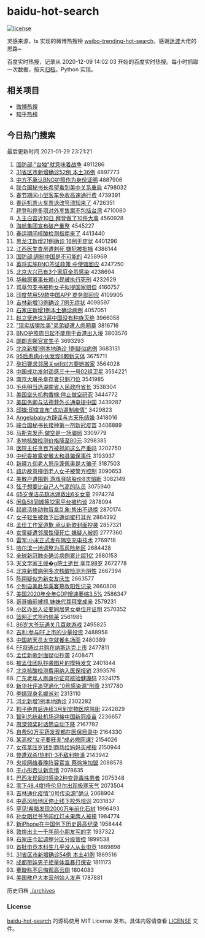 # baidu-hot-search

[![license](https://img.shields.io/github/license/Arrackisarookie/baidu-hot-search)](https://github.com/Arrackisarookie/baidu-hot-search/blob/master/LICENSE)

灵感来源，ts 实现的微博热搜榜 [weibo-trending-hot-search](https://github.com/justjavac/weibo-trending-hot-search)，感谢[迷渡](https://github.com/justjavac)大佬的思路~

百度实时热搜，记录从 2020-12-09 14:02:03 开始的百度实时热搜。每小时抓取一次数据，按天[归档](./archives)。Python 实现。

## 相关项目
+ [微博热搜](https://github.com/Arrackisarookie/weibo-hot-search)
+ [知乎热榜](https://github.com/Arrackisarookie/zhihu-top-search)

## 今日热门搜索

<!-- Rank Begin -->

最后更新时间 2021-01-29 23:21:21

1. [国防部:"台独"就意味着战争](http://www.baidu.com/baidu?cl=3&tn=SE_baiduhomet8_jmjb7mjw&rsv_dl=fyb_top&fr=top1000&wd=%B9%FA%B7%C0%B2%BF%3A%22%CC%A8%B6%C0%22%BE%CD%D2%E2%CE%B6%D7%C5%D5%BD%D5%F9) 4911286
1. [31省区市新增确诊52例 本土36例](http://www.baidu.com/baidu?cl=3&tn=SE_baiduhomet8_jmjb7mjw&rsv_dl=fyb_top&fr=top1000&wd=31%CA%A1%C7%F8%CA%D0%D0%C2%D4%F6%C8%B7%D5%EF52%C0%FD%20%B1%BE%CD%C136%C0%FD) 4897773
1. [中方不承认BNO护照作为身份证明](http://www.baidu.com/baidu?cl=3&tn=SE_baiduhomet8_jmjb7mjw&rsv_dl=fyb_top&fr=top1000&wd=%D6%D0%B7%BD%B2%BB%B3%D0%C8%CFBNO%BB%A4%D5%D5%D7%F7%CE%AA%C9%ED%B7%DD%D6%A4%C3%F7) 4887906
1. [联合国秘书长希望看到美中关系重启](http://www.baidu.com/baidu?cl=3&tn=SE_baiduhomet8_jmjb7mjw&rsv_dl=fyb_top&fr=top1000&wd=%C1%AA%BA%CF%B9%FA%C3%D8%CA%E9%B3%A4%CF%A3%CD%FB%BF%B4%B5%BD%C3%C0%D6%D0%B9%D8%CF%B5%D6%D8%C6%F4) 4798032
1. [春节期间小型客车免收高速通行费](http://www.baidu.com/baidu?cl=3&tn=SE_baiduhomet8_jmjb7mjw&rsv_dl=fyb_top&fr=top1000&wd=%B4%BA%BD%DA%C6%DA%BC%E4%D0%A1%D0%CD%BF%CD%B3%B5%C3%E2%CA%D5%B8%DF%CB%D9%CD%A8%D0%D0%B7%D1) 4739391
1. [春运机票火车票退改签须知来了](http://www.baidu.com/baidu?cl=3&tn=SE_baiduhomet8_jmjb7mjw&rsv_dl=fyb_top&fr=top1000&wd=%B4%BA%D4%CB%BB%FA%C6%B1%BB%F0%B3%B5%C6%B1%CD%CB%B8%C4%C7%A9%D0%EB%D6%AA%C0%B4%C1%CB) 4726351
1. [拜登叫停多项对外军售案不包括台湾](http://www.baidu.com/baidu?cl=3&tn=SE_baiduhomet8_jmjb7mjw&rsv_dl=fyb_top&fr=top1000&wd=%B0%DD%B5%C7%BD%D0%CD%A3%B6%E0%CF%EE%B6%D4%CD%E2%BE%FC%CA%DB%B0%B8%B2%BB%B0%FC%C0%A8%CC%A8%CD%E5) 4710080
1. [入主白宫近10日 拜登做了10件大事](http://www.baidu.com/baidu?cl=3&tn=SE_baiduhomet8_jmjb7mjw&rsv_dl=fyb_top&fr=top1000&wd=%C8%EB%D6%F7%B0%D7%B9%AC%BD%FC10%C8%D5%20%B0%DD%B5%C7%D7%F6%C1%CB10%BC%FE%B4%F3%CA%C2) 4560928
1. [海航集团宣布破产重整](http://www.baidu.com/baidu?cl=3&tn=SE_baiduhomet8_jmjb7mjw&rsv_dl=fyb_top&fr=top1000&wd=%BA%A3%BA%BD%BC%AF%CD%C5%D0%FB%B2%BC%C6%C6%B2%FA%D6%D8%D5%FB) 4545227
1. [春运期间核酸检测指南来了](http://www.baidu.com/baidu?cl=3&tn=SE_baiduhomet8_jmjb7mjw&rsv_dl=fyb_top&fr=top1000&wd=%B4%BA%D4%CB%C6%DA%BC%E4%BA%CB%CB%E1%BC%EC%B2%E2%D6%B8%C4%CF%C0%B4%C1%CB) 4413440
1. [黑龙江新增21例确诊 16例无症状](http://www.baidu.com/baidu?cl=3&tn=SE_baiduhomet8_jmjb7mjw&rsv_dl=fyb_top&fr=top1000&wd=%BA%DA%C1%FA%BD%AD%D0%C2%D4%F621%C0%FD%C8%B7%D5%EF%2016%C0%FD%CE%DE%D6%A2%D7%B4) 4401296
1. [江西医生查房遭刺死 嫌犯被批捕](http://www.baidu.com/baidu?cl=3&tn=SE_baiduhomet8_jmjb7mjw&rsv_dl=fyb_top&fr=top1000&wd=%BD%AD%CE%F7%D2%BD%C9%FA%B2%E9%B7%BF%D4%E2%B4%CC%CB%C0%20%CF%D3%B7%B8%B1%BB%C5%FA%B2%B6) 4386144
1. [国防部:遏制中国是不可能的](http://www.baidu.com/baidu?cl=3&tn=SE_baiduhomet8_jmjb7mjw&rsv_dl=fyb_top&fr=top1000&wd=%B9%FA%B7%C0%B2%BF%3A%B6%F4%D6%C6%D6%D0%B9%FA%CA%C7%B2%BB%BF%C9%C4%DC%B5%C4) 4258969
1. [英将实施BNO签证政策 中使馆回应](http://www.baidu.com/baidu?cl=3&tn=SE_baiduhomet8_jmjb7mjw&rsv_dl=fyb_top&fr=top1000&wd=%D3%A2%BD%AB%CA%B5%CA%A9BNO%C7%A9%D6%A4%D5%FE%B2%DF%20%D6%D0%CA%B9%B9%DD%BB%D8%D3%A6) 4247250
1. [北京大兴已有3个家庭全员感染](http://www.baidu.com/baidu?cl=3&tn=SE_baiduhomet8_jmjb7mjw&rsv_dl=fyb_top&fr=top1000&wd=%B1%B1%BE%A9%B4%F3%D0%CB%D2%D1%D3%D03%B8%F6%BC%D2%CD%A5%C8%AB%D4%B1%B8%D0%C8%BE) 4238694
1. [华融原董事长赖小民被执行死刑](http://www.baidu.com/baidu?cl=3&tn=SE_baiduhomet8_jmjb7mjw&rsv_dl=fyb_top&fr=top1000&wd=%BB%AA%C8%DA%D4%AD%B6%AD%CA%C2%B3%A4%C0%B5%D0%A1%C3%F1%B1%BB%D6%B4%D0%D0%CB%C0%D0%CC) 4232629
1. [骂草包支书被拘女子拟提国家赔偿](http://www.baidu.com/baidu?cl=3&tn=SE_baiduhomet8_jmjb7mjw&rsv_dl=fyb_top&fr=top1000&wd=%C2%EE%B2%DD%B0%FC%D6%A7%CA%E9%B1%BB%BE%D0%C5%AE%D7%D3%C4%E2%CC%E1%B9%FA%BC%D2%C5%E2%B3%A5) 4160757
1. [印度禁用59款中国APP 商务部回应](http://www.baidu.com/baidu?cl=3&tn=SE_baiduhomet8_jmjb7mjw&rsv_dl=fyb_top&fr=top1000&wd=%D3%A1%B6%C8%BD%FB%D3%C359%BF%EE%D6%D0%B9%FAAPP%20%C9%CC%CE%F1%B2%BF%BB%D8%D3%A6) 4109905
1. [吉林新增13例确诊 7例无症状](http://www.baidu.com/baidu?cl=3&tn=SE_baiduhomet8_jmjb7mjw&rsv_dl=fyb_top&fr=top1000&wd=%BC%AA%C1%D6%D0%C2%D4%F613%C0%FD%C8%B7%D5%EF%207%C0%FD%CE%DE%D6%A2%D7%B4) 4098597
1. [石家庄新增1例本土确诊病例](http://www.baidu.com/baidu?cl=3&tn=SE_baiduhomet8_jmjb7mjw&rsv_dl=fyb_top&fr=top1000&wd=%CA%AF%BC%D2%D7%AF%D0%C2%D4%F61%C0%FD%B1%BE%CD%C1%C8%B7%D5%EF%B2%A1%C0%FD) 4057051
1. [赵立坚连说3遍中国没有种族灭绝](http://www.baidu.com/baidu?cl=3&tn=SE_baiduhomet8_jmjb7mjw&rsv_dl=fyb_top&fr=top1000&wd=%D5%D4%C1%A2%BC%E1%C1%AC%CB%B53%B1%E9%D6%D0%B9%FA%C3%BB%D3%D0%D6%D6%D7%E5%C3%F0%BE%F8) 3966058
1. ["现实版樊胜美"弟弟疑遭人肉网暴](http://www.baidu.com/baidu?cl=3&tn=SE_baiduhomet8_jmjb7mjw&rsv_dl=fyb_top&fr=top1000&wd=%22%CF%D6%CA%B5%B0%E6%B7%AE%CA%A4%C3%C0%22%B5%DC%B5%DC%D2%C9%D4%E2%C8%CB%C8%E2%CD%F8%B1%A9) 3816716
1. [BNO护照周日起不能用于香港出入境](http://www.baidu.com/baidu?cl=3&tn=SE_baiduhomet8_jmjb7mjw&rsv_dl=fyb_top&fr=top1000&wd=BNO%BB%A4%D5%D5%D6%DC%C8%D5%C6%F0%B2%BB%C4%DC%D3%C3%D3%DA%CF%E3%B8%DB%B3%F6%C8%EB%BE%B3) 3803576
1. [朗朗吉娜官宣生子](http://www.baidu.com/baidu?cl=3&tn=SE_baiduhomet8_jmjb7mjw&rsv_dl=fyb_top&fr=top1000&wd=%C0%CA%C0%CA%BC%AA%C4%C8%B9%D9%D0%FB%C9%FA%D7%D3) 3693293
1. [北京新增1例本地确诊 1例疑似病例](http://www.baidu.com/baidu?cl=3&tn=SE_baiduhomet8_jmjb7mjw&rsv_dl=fyb_top&fr=top1000&wd=%B1%B1%BE%A9%D0%C2%D4%F61%C0%FD%B1%BE%B5%D8%C8%B7%D5%EF%201%C0%FD%D2%C9%CB%C6%B2%A1%C0%FD) 3683131
1. [95后患病小伙发现6颗新天体](http://www.baidu.com/baidu?cl=3&tn=SE_baiduhomet8_jmjb7mjw&rsv_dl=fyb_top&fr=top1000&wd=95%BA%F3%BB%BC%B2%A1%D0%A1%BB%EF%B7%A2%CF%D66%BF%C5%D0%C2%CC%EC%CC%E5) 3675711
1. [孕妇要求邻居关wifi对方要她搬家](http://www.baidu.com/baidu?cl=3&tn=SE_baiduhomet8_jmjb7mjw&rsv_dl=fyb_top&fr=top1000&wd=%D4%D0%B8%BE%D2%AA%C7%F3%C1%DA%BE%D3%B9%D8wifi%B6%D4%B7%BD%D2%AA%CB%FD%B0%E1%BC%D2) 3564028
1. [中国成功发射遥感三十一号02组卫星](http://www.baidu.com/baidu?cl=3&tn=SE_baiduhomet8_jmjb7mjw&rsv_dl=fyb_top&fr=top1000&wd=%D6%D0%B9%FA%B3%C9%B9%A6%B7%A2%C9%E4%D2%A3%B8%D0%C8%FD%CA%AE%D2%BB%BA%C502%D7%E9%CE%C0%D0%C7) 3554221
1. [南京大屠杀幸存者只剩71位](http://www.baidu.com/baidu?cl=3&tn=SE_baiduhomet8_jmjb7mjw&rsv_dl=fyb_top&fr=top1000&wd=%C4%CF%BE%A9%B4%F3%CD%C0%C9%B1%D0%D2%B4%E6%D5%DF%D6%BB%CA%A371%CE%BB) 3541985
1. [毛伟明当选湖南省人民政府省长](http://www.baidu.com/baidu?cl=3&tn=SE_baiduhomet8_jmjb7mjw&rsv_dl=fyb_top&fr=top1000&wd=%C3%AB%CE%B0%C3%F7%B5%B1%D1%A1%BA%FE%C4%CF%CA%A1%C8%CB%C3%F1%D5%FE%B8%AE%CA%A1%B3%A4) 3538304
1. [美国空头机构香橼:停止做空研究](http://www.baidu.com/baidu?cl=3&tn=SE_baiduhomet8_jmjb7mjw&rsv_dl=fyb_top&fr=top1000&wd=%C3%C0%B9%FA%BF%D5%CD%B7%BB%FA%B9%B9%CF%E3%E9%DA%3A%CD%A3%D6%B9%D7%F6%BF%D5%D1%D0%BE%BF) 3444772
1. [美国务卿与法德菲外长通电提中国](http://www.baidu.com/baidu?cl=3&tn=SE_baiduhomet8_jmjb7mjw&rsv_dl=fyb_top&fr=top1000&wd=%C3%C0%B9%FA%CE%F1%C7%E4%D3%EB%B7%A8%B5%C2%B7%C6%CD%E2%B3%A4%CD%A8%B5%E7%CC%E1%D6%D0%B9%FA) 3439287
1. [印媒:印度宣布"成功遏制疫情"](http://www.baidu.com/baidu?cl=3&tn=SE_baiduhomet8_jmjb7mjw&rsv_dl=fyb_top&fr=top1000&wd=%D3%A1%C3%BD%3A%D3%A1%B6%C8%D0%FB%B2%BC%22%B3%C9%B9%A6%B6%F4%D6%C6%D2%DF%C7%E9%22) 3429823
1. [Angelababy方辟谣与古天乐结婚](http://www.baidu.com/baidu?cl=3&tn=SE_baiduhomet8_jmjb7mjw&rsv_dl=fyb_top&fr=top1000&wd=Angelababy%B7%BD%B1%D9%D2%A5%D3%EB%B9%C5%CC%EC%C0%D6%BD%E1%BB%E9) 3418016
1. [联合国秘书长接种第一剂新冠疫苗](http://www.baidu.com/baidu?cl=3&tn=SE_baiduhomet8_jmjb7mjw&rsv_dl=fyb_top&fr=top1000&wd=%C1%AA%BA%CF%B9%FA%C3%D8%CA%E9%B3%A4%BD%D3%D6%D6%B5%DA%D2%BB%BC%C1%D0%C2%B9%DA%D2%DF%C3%E7) 3406889
1. [马斯克发声:做空是一场骗局](http://www.baidu.com/baidu?cl=3&tn=SE_baiduhomet8_jmjb7mjw&rsv_dl=fyb_top&fr=top1000&wd=%C2%ED%CB%B9%BF%CB%B7%A2%C9%F9%3A%D7%F6%BF%D5%CA%C7%D2%BB%B3%A1%C6%AD%BE%D6) 3309779
1. [多地核酸检测价格降至80元](http://www.baidu.com/baidu?cl=3&tn=SE_baiduhomet8_jmjb7mjw&rsv_dl=fyb_top&fr=top1000&wd=%B6%E0%B5%D8%BA%CB%CB%E1%BC%EC%B2%E2%BC%DB%B8%F1%BD%B5%D6%C180%D4%AA) 3298385
1. [医院主任贪百万被抓问这么严重吗](http://www.baidu.com/baidu?cl=3&tn=SE_baiduhomet8_jmjb7mjw&rsv_dl=fyb_top&fr=top1000&wd=%D2%BD%D4%BA%D6%F7%C8%CE%CC%B0%B0%D9%CD%F2%B1%BB%D7%A5%CE%CA%D5%E2%C3%B4%D1%CF%D6%D8%C2%F0) 3202750
1. [中纪委披露安徽太和县骗保事件](http://www.baidu.com/baidu?cl=3&tn=SE_baiduhomet8_jmjb7mjw&rsv_dl=fyb_top&fr=top1000&wd=%D6%D0%BC%CD%CE%AF%C5%FB%C2%B6%B0%B2%BB%D5%CC%AB%BA%CD%CF%D8%C6%AD%B1%A3%CA%C2%BC%FE) 3193937
1. [新疆九旬老人怒斥蓬佩奥是大骗子](http://www.baidu.com/baidu?cl=3&tn=SE_baiduhomet8_jmjb7mjw&rsv_dl=fyb_top&fr=top1000&wd=%D0%C2%BD%AE%BE%C5%D1%AE%C0%CF%C8%CB%C5%AD%B3%E2%C5%EE%C5%E5%B0%C2%CA%C7%B4%F3%C6%AD%D7%D3) 3187503
1. [路边故意撞倒老人女子被警方控制](http://www.baidu.com/baidu?cl=3&tn=SE_baiduhomet8_jmjb7mjw&rsv_dl=fyb_top&fr=top1000&wd=%C2%B7%B1%DF%B9%CA%D2%E2%D7%B2%B5%B9%C0%CF%C8%CB%C5%AE%D7%D3%B1%BB%BE%AF%B7%BD%BF%D8%D6%C6) 3090653
1. [美散户遭围剿 游戏驿站股价8次熔断](http://www.baidu.com/baidu?cl=3&tn=SE_baiduhomet8_jmjb7mjw&rsv_dl=fyb_top&fr=top1000&wd=%C3%C0%C9%A2%BB%A7%D4%E2%CE%A7%BD%CB%20%D3%CE%CF%B7%E6%E4%D5%BE%B9%C9%BC%DB8%B4%CE%C8%DB%B6%CF) 3082149
1. [弦子想要比自己人气高的队员](http://www.baidu.com/baidu?cl=3&tn=SE_baiduhomet8_jmjb7mjw&rsv_dl=fyb_top&fr=top1000&wd=%CF%D2%D7%D3%CF%EB%D2%AA%B1%C8%D7%D4%BC%BA%C8%CB%C6%F8%B8%DF%B5%C4%B6%D3%D4%B1) 3075940
1. [65岁保洁员跳冰湖救出6岁女童](http://www.baidu.com/baidu?cl=3&tn=SE_baiduhomet8_jmjb7mjw&rsv_dl=fyb_top&fr=top1000&wd=65%CB%EA%B1%A3%BD%E0%D4%B1%CC%F8%B1%F9%BA%FE%BE%C8%B3%F66%CB%EA%C5%AE%CD%AF) 2974274
1. [闲鱼58同城等12家平台被约谈](http://www.baidu.com/baidu?cl=3&tn=SE_baiduhomet8_jmjb7mjw&rsv_dl=fyb_top&fr=top1000&wd=%CF%D0%D3%E358%CD%AC%B3%C7%B5%C812%BC%D2%C6%BD%CC%A8%B1%BB%D4%BC%CC%B8) 2878094
1. [起底活体动物盲盒乱象:售出不退换](http://www.baidu.com/baidu?cl=3&tn=SE_baiduhomet8_jmjb7mjw&rsv_dl=fyb_top&fr=top1000&wd=%C6%F0%B5%D7%BB%EE%CC%E5%B6%AF%CE%EF%C3%A4%BA%D0%C2%D2%CF%F3%3A%CA%DB%B3%F6%B2%BB%CD%CB%BB%BB) 2870174
1. [女子轻生被救下后遭闺蜜打耳光](http://www.baidu.com/baidu?cl=3&tn=SE_baiduhomet8_jmjb7mjw&rsv_dl=fyb_top&fr=top1000&wd=%C5%AE%D7%D3%C7%E1%C9%FA%B1%BB%BE%C8%CF%C2%BA%F3%D4%E2%B9%EB%C3%DB%B4%F2%B6%FA%B9%E2) 2864392
1. [孟佳工作室道歉 承认新歌封面抄袭](http://www.baidu.com/baidu?cl=3&tn=SE_baiduhomet8_jmjb7mjw&rsv_dl=fyb_top&fr=top1000&wd=%C3%CF%BC%D1%B9%A4%D7%F7%CA%D2%B5%C0%C7%B8%20%B3%D0%C8%CF%D0%C2%B8%E8%B7%E2%C3%E6%B3%AD%CF%AE) 2857321
1. [女童疑遭邻居性侵死亡 嫌疑人被抓](http://www.baidu.com/baidu?cl=3&tn=SE_baiduhomet8_jmjb7mjw&rsv_dl=fyb_top&fr=top1000&wd=%C5%AE%CD%AF%D2%C9%D4%E2%C1%DA%BE%D3%D0%D4%C7%D6%CB%C0%CD%F6%20%CF%D3%D2%C9%C8%CB%B1%BB%D7%A5) 2777360
1. [雷军:小米正式发布隔空充电技术](http://www.baidu.com/baidu?cl=3&tn=SE_baiduhomet8_jmjb7mjw&rsv_dl=fyb_top&fr=top1000&wd=%C0%D7%BE%FC%3A%D0%A1%C3%D7%D5%FD%CA%BD%B7%A2%B2%BC%B8%F4%BF%D5%B3%E4%B5%E7%BC%BC%CA%F5) 2769718
1. [哈尔滨一地调整为高风险地区](http://www.baidu.com/baidu?cl=3&tn=SE_baiduhomet8_jmjb7mjw&rsv_dl=fyb_top&fr=top1000&wd=%B9%FE%B6%FB%B1%F5%D2%BB%B5%D8%B5%F7%D5%FB%CE%AA%B8%DF%B7%E7%CF%D5%B5%D8%C7%F8) 2684428
1. [全球新冠肺炎确诊病例累计超1亿](http://www.baidu.com/baidu?cl=3&tn=SE_baiduhomet8_jmjb7mjw&rsv_dl=fyb_top&fr=top1000&wd=%C8%AB%C7%F2%D0%C2%B9%DA%B7%CE%D1%D7%C8%B7%D5%EF%B2%A1%C0%FD%C0%DB%BC%C6%B3%AC1%D2%DA) 2680153
1. [天文学家王绶�g院士逝世 享年98岁](http://www.baidu.com/baidu?cl=3&tn=SE_baiduhomet8_jmjb7mjw&rsv_dl=fyb_top&fr=top1000&wd=%CC%EC%CE%C4%D1%A7%BC%D2%CD%F5%E7%B7%ACg%D4%BA%CA%BF%CA%C5%CA%C0%20%CF%ED%C4%EA98%CB%EA) 2672778
1. [北京新增病例多次核酸检测为阴性](http://www.baidu.com/baidu?cl=3&tn=SE_baiduhomet8_jmjb7mjw&rsv_dl=fyb_top&fr=top1000&wd=%B1%B1%BE%A9%D0%C2%D4%F6%B2%A1%C0%FD%B6%E0%B4%CE%BA%CB%CB%E1%BC%EC%B2%E2%CE%AA%D2%F5%D0%D4) 2667394
1. [陈翔疑似为新女友庆生](http://www.baidu.com/baidu?cl=3&tn=SE_baiduhomet8_jmjb7mjw&rsv_dl=fyb_top&fr=top1000&wd=%B3%C2%CF%E8%D2%C9%CB%C6%CE%AA%D0%C2%C5%AE%D3%D1%C7%EC%C9%FA) 2663577
1. [个别自美赴华乘客篡改阳性记录](http://www.baidu.com/baidu?cl=3&tn=SE_baiduhomet8_jmjb7mjw&rsv_dl=fyb_top&fr=top1000&wd=%B8%F6%B1%F0%D7%D4%C3%C0%B8%B0%BB%AA%B3%CB%BF%CD%B4%DB%B8%C4%D1%F4%D0%D4%BC%C7%C2%BC) 2660808
1. [美国2020年全年GDP增速萎缩3.5%](http://www.baidu.com/baidu?cl=3&tn=SE_baiduhomet8_jmjb7mjw&rsv_dl=fyb_top&fr=top1000&wd=%C3%C0%B9%FA2020%C4%EA%C8%AB%C4%EAGDP%D4%F6%CB%D9%CE%AE%CB%F53.5%25) 2586347
1. [哥哥婚前被抓 妹妹代其拜堂成亲](http://www.baidu.com/baidu?cl=3&tn=SE_baiduhomet8_jmjb7mjw&rsv_dl=fyb_top&fr=top1000&wd=%B8%E7%B8%E7%BB%E9%C7%B0%B1%BB%D7%A5%20%C3%C3%C3%C3%B4%FA%C6%E4%B0%DD%CC%C3%B3%C9%C7%D7) 2579231
1. [小区办出入证要同居男女单位开证明](http://www.baidu.com/baidu?cl=3&tn=SE_baiduhomet8_jmjb7mjw&rsv_dl=fyb_top&fr=top1000&wd=%D0%A1%C7%F8%B0%EC%B3%F6%C8%EB%D6%A4%D2%AA%CD%AC%BE%D3%C4%D0%C5%AE%B5%A5%CE%BB%BF%AA%D6%A4%C3%F7) 2570352
1. [篮网正式签约佩莱](http://www.baidu.com/baidu?cl=3&tn=SE_baiduhomet8_jmjb7mjw&rsv_dl=fyb_top&fr=top1000&wd=%C0%BA%CD%F8%D5%FD%CA%BD%C7%A9%D4%BC%C5%E5%C0%B3) 2561985
1. [86岁大爷玩通关几百款游戏](http://www.baidu.com/baidu?cl=3&tn=SE_baiduhomet8_jmjb7mjw&rsv_dl=fyb_top&fr=top1000&wd=86%CB%EA%B4%F3%D2%AF%CD%E6%CD%A8%B9%D8%BC%B8%B0%D9%BF%EE%D3%CE%CF%B7) 2495825
1. [吉利:参与FF上市的少量投资](http://www.baidu.com/baidu?cl=3&tn=SE_baiduhomet8_jmjb7mjw&rsv_dl=fyb_top&fr=top1000&wd=%BC%AA%C0%FB%3A%B2%CE%D3%EBFF%C9%CF%CA%D0%B5%C4%C9%D9%C1%BF%CD%B6%D7%CA) 2488958
1. [中国航天员太空就餐名场面](http://www.baidu.com/baidu?cl=3&tn=SE_baiduhomet8_jmjb7mjw&rsv_dl=fyb_top&fr=top1000&wd=%D6%D0%B9%FA%BA%BD%CC%EC%D4%B1%CC%AB%BF%D5%BE%CD%B2%CD%C3%FB%B3%A1%C3%E6) 2480389
1. [FF将通过并购在纳斯达克上市](http://www.baidu.com/baidu?cl=3&tn=SE_baiduhomet8_jmjb7mjw&rsv_dl=fyb_top&fr=top1000&wd=FF%BD%AB%CD%A8%B9%FD%B2%A2%B9%BA%D4%DA%C4%C9%CB%B9%B4%EF%BF%CB%C9%CF%CA%D0) 2477811
1. [孟佳新歌封面疑似抄袭](http://www.baidu.com/baidu?cl=3&tn=SE_baiduhomet8_jmjb7mjw&rsv_dl=fyb_top&fr=top1000&wd=%C3%CF%BC%D1%D0%C2%B8%E8%B7%E2%C3%E6%D2%C9%CB%C6%B3%AD%CF%AE) 2408471
1. [被孟佳团队抄袭图片的模特发文](http://www.baidu.com/baidu?cl=3&tn=SE_baiduhomet8_jmjb7mjw&rsv_dl=fyb_top&fr=top1000&wd=%B1%BB%C3%CF%BC%D1%CD%C5%B6%D3%B3%AD%CF%AE%CD%BC%C6%AC%B5%C4%C4%A3%CC%D8%B7%A2%CE%C4) 2401844
1. [北京核酸检测费用纳入医保报销](http://www.baidu.com/baidu?cl=3&tn=SE_baiduhomet8_jmjb7mjw&rsv_dl=fyb_top&fr=top1000&wd=%B1%B1%BE%A9%BA%CB%CB%E1%BC%EC%B2%E2%B7%D1%D3%C3%C4%C9%C8%EB%D2%BD%B1%A3%B1%A8%CF%FA) 2393576
1. [广东老年人刷身份证可核验健康码](http://www.baidu.com/baidu?cl=3&tn=SE_baiduhomet8_jmjb7mjw&rsv_dl=fyb_top&fr=top1000&wd=%B9%E3%B6%AB%C0%CF%C4%EA%C8%CB%CB%A2%C9%ED%B7%DD%D6%A4%BF%C9%BA%CB%D1%E9%BD%A1%BF%B5%C2%EB) 2324175
1. [新华社评追究通化"0号感染源"刑责](http://www.baidu.com/baidu?cl=3&tn=SE_baiduhomet8_jmjb7mjw&rsv_dl=fyb_top&fr=top1000&wd=%D0%C2%BB%AA%C9%E7%C6%C0%D7%B7%BE%BF%CD%A8%BB%AF%220%BA%C5%B8%D0%C8%BE%D4%B4%22%D0%CC%D4%F0) 2317780
1. [李嫣现身名媛派对](http://www.baidu.com/baidu?cl=3&tn=SE_baiduhomet8_jmjb7mjw&rsv_dl=fyb_top&fr=top1000&wd=%C0%EE%E6%CC%CF%D6%C9%ED%C3%FB%E6%C2%C5%C9%B6%D4) 2313110
1. [河北新增1例本地确诊](http://www.baidu.com/baidu?cl=3&tn=SE_baiduhomet8_jmjb7mjw&rsv_dl=fyb_top&fr=top1000&wd=%BA%D3%B1%B1%D0%C2%D4%F61%C0%FD%B1%BE%B5%D8%C8%B7%D5%EF) 2302282
1. [狗子绝育后连续3月到宠物医院骂街](http://www.baidu.com/baidu?cl=3&tn=SE_baiduhomet8_jmjb7mjw&rsv_dl=fyb_top&fr=top1000&wd=%B9%B7%D7%D3%BE%F8%D3%FD%BA%F3%C1%AC%D0%F83%D4%C2%B5%BD%B3%E8%CE%EF%D2%BD%D4%BA%C2%EE%BD%D6) 2242829
1. [智利总统赴机场迎接中国新冠疫苗](http://www.baidu.com/baidu?cl=3&tn=SE_baiduhomet8_jmjb7mjw&rsv_dl=fyb_top&fr=top1000&wd=%D6%C7%C0%FB%D7%DC%CD%B3%B8%B0%BB%FA%B3%A1%D3%AD%BD%D3%D6%D0%B9%FA%D0%C2%B9%DA%D2%DF%C3%E7) 2236657
1. [周深领奖时话筒自动下降](http://www.baidu.com/baidu?cl=3&tn=SE_baiduhomet8_jmjb7mjw&rsv_dl=fyb_top&fr=top1000&wd=%D6%DC%C9%EE%C1%EC%BD%B1%CA%B1%BB%B0%CD%B2%D7%D4%B6%AF%CF%C2%BD%B5) 2167782
1. [自费50万买药发现都在医保目录中](http://www.baidu.com/baidu?cl=3&tn=SE_baiduhomet8_jmjb7mjw&rsv_dl=fyb_top&fr=top1000&wd=%D7%D4%B7%D150%CD%F2%C2%F2%D2%A9%B7%A2%CF%D6%B6%BC%D4%DA%D2%BD%B1%A3%C4%BF%C2%BC%D6%D0) 2164330
1. [某高校"女子要旺夫"成必修网课?](http://www.baidu.com/baidu?cl=3&tn=SE_baiduhomet8_jmjb7mjw&rsv_dl=fyb_top&fr=top1000&wd=%C4%B3%B8%DF%D0%A3%22%C5%AE%D7%D3%D2%AA%CD%FA%B7%F2%22%B3%C9%B1%D8%D0%DE%CD%F8%BF%CE%3F) 2154026
1. [女孩拿压岁钱到商场给妈妈买戒指](http://www.baidu.com/baidu?cl=3&tn=SE_baiduhomet8_jmjb7mjw&rsv_dl=fyb_top&fr=top1000&wd=%C5%AE%BA%A2%C4%C3%D1%B9%CB%EA%C7%AE%B5%BD%C9%CC%B3%A1%B8%F8%C2%E8%C2%E8%C2%F2%BD%E4%D6%B8) 2150944
1. [惨遭双杀!热刺1-3不敌利物浦](http://www.baidu.com/baidu?cl=3&tn=SE_baiduhomet8_jmjb7mjw&rsv_dl=fyb_top&fr=top1000&wd=%B2%D2%D4%E2%CB%AB%C9%B1%21%C8%C8%B4%CC1-3%B2%BB%B5%D0%C0%FB%CE%EF%C6%D6) 2143942
1. [央视网络春晚阵容官宣 蔡徐坤加盟](http://www.baidu.com/baidu?cl=3&tn=SE_baiduhomet8_jmjb7mjw&rsv_dl=fyb_top&fr=top1000&wd=%D1%EB%CA%D3%CD%F8%C2%E7%B4%BA%CD%ED%D5%F3%C8%DD%B9%D9%D0%FB%20%B2%CC%D0%EC%C0%A4%BC%D3%C3%CB) 2088578
1. [于小彤否认新恋情](http://www.baidu.com/baidu?cl=3&tn=SE_baiduhomet8_jmjb7mjw&rsv_dl=fyb_top&fr=top1000&wd=%D3%DA%D0%A1%CD%AE%B7%F1%C8%CF%D0%C2%C1%B5%C7%E9) 2078635
1. [巴西发现同时感染2种变异毒株患者](http://www.baidu.com/baidu?cl=3&tn=SE_baiduhomet8_jmjb7mjw&rsv_dl=fyb_top&fr=top1000&wd=%B0%CD%CE%F7%B7%A2%CF%D6%CD%AC%CA%B1%B8%D0%C8%BE2%D6%D6%B1%E4%D2%EC%B6%BE%D6%EA%BB%BC%D5%DF) 2075348
1. [零下48.4度!呼伦贝尔出现极寒天气](http://www.baidu.com/baidu?cl=3&tn=SE_baiduhomet8_jmjb7mjw&rsv_dl=fyb_top&fr=top1000&wd=%C1%E3%CF%C248.4%B6%C8%21%BA%F4%C2%D7%B1%B4%B6%FB%B3%F6%CF%D6%BC%AB%BA%AE%CC%EC%C6%F8) 2073504
1. [吉林通化疫情"0号传染源"确认](http://www.baidu.com/baidu?cl=3&tn=SE_baiduhomet8_jmjb7mjw&rsv_dl=fyb_top&fr=top1000&wd=%BC%AA%C1%D6%CD%A8%BB%AF%D2%DF%C7%E9%220%BA%C5%B4%AB%C8%BE%D4%B4%22%C8%B7%C8%CF) 2068904
1. [中高风险地区停止线下校外培训](http://www.baidu.com/baidu?cl=3&tn=SE_baiduhomet8_jmjb7mjw&rsv_dl=fyb_top&fr=top1000&wd=%D6%D0%B8%DF%B7%E7%CF%D5%B5%D8%C7%F8%CD%A3%D6%B9%CF%DF%CF%C2%D0%A3%CD%E2%C5%E0%D1%B5) 2031837
1. [罕见!希腊发现2000万年前化石树](http://www.baidu.com/baidu?cl=3&tn=SE_baiduhomet8_jmjb7mjw&rsv_dl=fyb_top&fr=top1000&wd=%BA%B1%BC%FB%21%CF%A3%C0%B0%B7%A2%CF%D62000%CD%F2%C4%EA%C7%B0%BB%AF%CA%AF%CA%F7) 1996493
1. [孙女阻拦爷爷闯红灯未果两人被撞](http://www.baidu.com/baidu?cl=3&tn=SE_baiduhomet8_jmjb7mjw&rsv_dl=fyb_top&fr=top1000&wd=%CB%EF%C5%AE%D7%E8%C0%B9%D2%AF%D2%AF%B4%B3%BA%EC%B5%C6%CE%B4%B9%FB%C1%BD%C8%CB%B1%BB%D7%B2) 1984774
1. [新iPhone在中国创下历史最高纪录](http://www.baidu.com/baidu?cl=3&tn=SE_baiduhomet8_jmjb7mjw&rsv_dl=fyb_top&fr=top1000&wd=%D0%C2iPhone%D4%DA%D6%D0%B9%FA%B4%B4%CF%C2%C0%FA%CA%B7%D7%EE%B8%DF%BC%CD%C2%BC) 1958444
1. [敦煌出土一千年前小朋友写的字](http://www.baidu.com/baidu?cl=3&tn=SE_baiduhomet8_jmjb7mjw&rsv_dl=fyb_top&fr=top1000&wd=%B6%D8%BB%CD%B3%F6%CD%C1%D2%BB%C7%A7%C4%EA%C7%B0%D0%A1%C5%F3%D3%D1%D0%B4%B5%C4%D7%D6) 1937322
1. [石家庄今起调整分区分级管控](http://www.baidu.com/baidu?cl=3&tn=SE_baiduhomet8_jmjb7mjw&rsv_dl=fyb_top&fr=top1000&wd=%CA%AF%BC%D2%D7%AF%BD%F1%C6%F0%B5%F7%D5%FB%B7%D6%C7%F8%B7%D6%BC%B6%B9%DC%BF%D8) 1899538
1. [首批电竞本科生几乎没人从业电竞](http://www.baidu.com/baidu?cl=3&tn=SE_baiduhomet8_jmjb7mjw&rsv_dl=fyb_top&fr=top1000&wd=%CA%D7%C5%FA%B5%E7%BE%BA%B1%BE%BF%C6%C9%FA%BC%B8%BA%F5%C3%BB%C8%CB%B4%D3%D2%B5%B5%E7%BE%BA) 1889898
1. [31省区市新增确诊54例 本土41例](http://www.baidu.com/baidu?cl=3&tn=SE_baiduhomet8_jmjb7mjw&rsv_dl=fyb_top&fr=top1000&wd=31%CA%A1%C7%F8%CA%D0%D0%C2%D4%F6%C8%B7%D5%EF54%C0%FD%20%B1%BE%CD%C141%C0%FD) 1869516
1. [成都带娃男子拒量体温暴打保安](http://www.baidu.com/baidu?cl=3&tn=SE_baiduhomet8_jmjb7mjw&rsv_dl=fyb_top&fr=top1000&wd=%B3%C9%B6%BC%B4%F8%CD%DE%C4%D0%D7%D3%BE%DC%C1%BF%CC%E5%CE%C2%B1%A9%B4%F2%B1%A3%B0%B2) 1811173
1. [董璇称不后悔帮高云翔](http://www.baidu.com/baidu?cl=3&tn=SE_baiduhomet8_jmjb7mjw&rsv_dl=fyb_top&fr=top1000&wd=%B6%AD%E8%AF%B3%C6%B2%BB%BA%F3%BB%DA%B0%EF%B8%DF%D4%C6%CF%E8) 1804083
1. [美国散户大本营创始人发声](http://www.baidu.com/baidu?cl=3&tn=SE_baiduhomet8_jmjb7mjw&rsv_dl=fyb_top&fr=top1000&wd=%C3%C0%B9%FA%C9%A2%BB%A7%B4%F3%B1%BE%D3%AA%B4%B4%CA%BC%C8%CB%B7%A2%C9%F9) 1787881
<!-- Rank End -->

历史归档 [./archives](./archives)

### License

[baidu-hot-search](https://github.com/Arrackisarookie/baidu-hot-search) 的源码使用 MIT License 发布。具体内容请查看 [LICENSE](./LICENSE) 文件。
